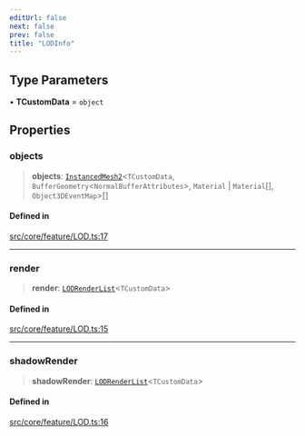 ```yaml
---
editUrl: false
next: false
prev: false
title: "LODInfo"
---
```


## Type Parameters

• **TCustomData** = `object`

## Properties

### objects

> **objects**: [`InstancedMesh2`](/api/classes/instancedmesh2/)\<`TCustomData`, `BufferGeometry`\<`NormalBufferAttributes`\>, `Material` \| `Material`[], `Object3DEventMap`\>[]

#### Defined in

[src/core/feature/LOD.ts:17](https://github.com/agargaro/instanced-mesh/blob/eb962593317d404ef77ad357a2929b15e9b35854/src/core/feature/LOD.ts#L17)

***

### render

> **render**: [`LODRenderList`](/api/interfaces/lodrenderlist/)\<`TCustomData`\>

#### Defined in

[src/core/feature/LOD.ts:15](https://github.com/agargaro/instanced-mesh/blob/eb962593317d404ef77ad357a2929b15e9b35854/src/core/feature/LOD.ts#L15)

***

### shadowRender

> **shadowRender**: [`LODRenderList`](/api/interfaces/lodrenderlist/)\<`TCustomData`\>

#### Defined in

[src/core/feature/LOD.ts:16](https://github.com/agargaro/instanced-mesh/blob/eb962593317d404ef77ad357a2929b15e9b35854/src/core/feature/LOD.ts#L16)
